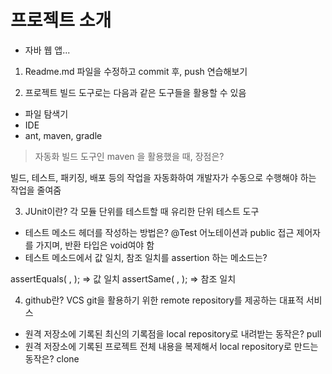 # 프로젝트 소개
- 자바 웹 앱...

1. Readme.md 파일을 수정하고 commit 후, push 연습해보기

2. 프로젝트 빌드 도구로는 다음과 같은 도구들을 활용할 수 있음
 - 파일 탐색기
 - IDE
 - ant, maven, gradle
 > 자동화 빌드 도구인 maven 을 활용했을 때, 장점은?

빌드, 테스트, 패키징, 배포 등의 작업을 자동화하여 개발자가 수동으로 수행해야 하는 작업을 줄여줌


3. JUnit이란? 각 모듈 단위를 테스트할 때 유리한 단위 테스트 도구
 - 테스트 메소드 헤더를 작성하는 방법은? 
 @Test 어노테이션과 public 접근 제어자를 가지며, 반환 타입은 void여야 함
 - 테스트 메소드에서 값 일치, 참조 일치를 assertion 하는 메소드는?
 
 assertEquals( , ); => 값 일치
 assertSame( , ); => 참조 일치
 
 
4. github란? VCS git을 활용하기 위한 remote repository를 제공하는 대표적 서비스

 - 원격 저장소에 기록된 최신의 기록점을 local repository로 내려받는 동작은? pull
 - 원격 저장소에 기록된 프로젝트 전체 내용을 복제해서 local repository로 만드는 동작은? clone